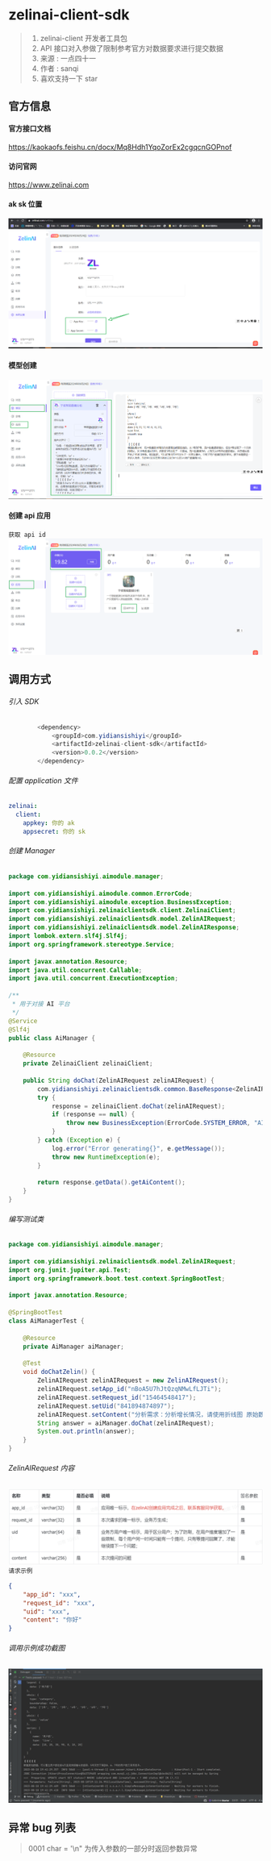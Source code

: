 # zelinai-client-sdk
> 1. zelinai-client 开发者工具包 
> 2. API 接口对入参做了限制参考官方对数据要求进行提交数据 
> 3. 来源 : 一点四十一
> 4. 作者 : sanqi
> 5. 喜欢支持一下 star
## 官方信息
#### 官方接口文档
https://kaokaofs.feishu.cn/docx/Mq8Hdh1YqoZorEx2cgqcnGOPnof
#### 访问官网
https://www.zelinai.com
#### ak sk 位置
![img.png](img/img.png)
#### 模型创建
![img.png](img/img2.png)
#### 创建 api 应用
`获取 api id`
![img.png](img/img3.png)
## 调用方式
###### 引入 SDK 
```java
        <dependency>
            <groupId>com.yidiansishiyi</groupId>
            <artifactId>zelinai-client-sdk</artifactId>
            <version>0.0.2</version>
        </dependency>
```
###### 配置 application 文件
```yaml
zelinai:
  client:
    appkey: 你的 ak
    appsecret: 你的 sk
```
###### 创建 Manager 
```java
package com.yidiansishiyi.aimodule.manager;

import com.yidiansishiyi.aimodule.common.ErrorCode;
import com.yidiansishiyi.aimodule.exception.BusinessException;
import com.yidiansishiyi.zelinaiclientsdk.client.ZelinaiClient;
import com.yidiansishiyi.zelinaiclientsdk.model.ZelinAIRequest;
import com.yidiansishiyi.zelinaiclientsdk.model.ZelinAIResponse;
import lombok.extern.slf4j.Slf4j;
import org.springframework.stereotype.Service;

import javax.annotation.Resource;
import java.util.concurrent.Callable;
import java.util.concurrent.ExecutionException;

/**
 * 用于对接 AI 平台
 */
@Service
@Slf4j
public class AiManager {

    @Resource
    private ZelinaiClient zelinaiClient;

    public String doChat(ZelinAIRequest zelinAIRequest) {
        com.yidiansishiyi.zelinaiclientsdk.common.BaseResponse<ZelinAIResponse> response = null;
        try {
            response = zelinaiClient.doChat(zelinAIRequest);
            if (response == null) {
                throw new BusinessException(ErrorCode.SYSTEM_ERROR, "AI 响应错误");
            }
        } catch (Exception e) {
            log.error("Error generating{}", e.getMessage());
            throw new RuntimeException(e);
        }

        return response.getData().getAiContent();
    }
}
```
###### 编写测试类
```java
package com.yidiansishiyi.aimodule.manager;

import com.yidiansishiyi.zelinaiclientsdk.model.ZelinAIRequest;
import org.junit.jupiter.api.Test;
import org.springframework.boot.test.context.SpringBootTest;

import javax.annotation.Resource;

@SpringBootTest
class AiManagerTest {

    @Resource
    private AiManager aiManager;
    
    @Test
    void doChatZelin() {
        ZelinAIRequest zelinAIRequest = new ZelinAIRequest();
        zelinAIRequest.setApp_id("nBoA5U7hJtQzqNMwLfLJTi");
        zelinAIRequest.setRequest_id("15464548417");
        zelinAIRequest.setUid("841894874897");
        zelinAIRequest.setContent("分析需求：分析增长情况，请使用折线图 原始数据：日期,用户数1号,10 2号,20 3号,30 4号,90 5号,0 6号,10 号,20");
        String answer = aiManager.doChat(zelinAIRequest);
        System.out.println(answer);
    }
}
```
###### ZelinAIRequest 内容
![img.png](img/img5.png)
`请求示例`
```json
{
    "app_id": "xxx",
    "request_id": "xxx",
    "uid": "xxx",
    "content": "你好"
}
```
###### 调用示例成功截图
![img.png](img/img4.png)
## 异常 bug 列表
>  0001 char = '\n" 为传入参数的一部分时返回参数异常 